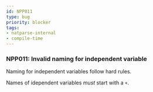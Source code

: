 ```yaml
---
id: NPP011
type: bug
priority: blocker
tags:
- natparse-internal 
- compile-time 
---
```


### NPP011: Invalid naming for independent variable
Naming for independent variables follow hard rules.

Names of idependent variables *must* start with a `+`.
